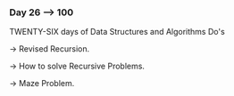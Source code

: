### Day 26 --> 100
TWENTY-SIX days of Data Structures and Algorithms
Do's

-> Revised Recursion.

-> How to solve Recursive Problems.

-> Maze Problem.
